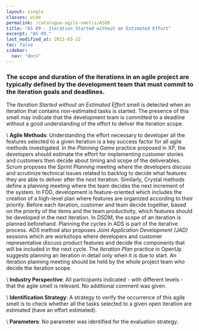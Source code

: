 ```yaml
---
layout: single
classes: wide
permalink: /catalogue-agile-smells/AS09
title: "AS 09 - Iteration Started without an Estimated Effort"
excerpt: "AS 09."
last_modified_at: 2021-03-22
toc: false
sidebar:
  nav: "docs"
---
```


### The scope and duration of the iterations in an agile project are typically defined by the development team that must commit to the iteration goals and deadlines.

The _Iteration Started without an Estimated Effort_ smell is detected when an iteration that contains non-estimated tasks is started.
The presence of this smell may indicate that the development team is committed to a deadline without a good understanding of the effort to deliver the iteration scope.

\\
**Agile Methods**:
Understanding the effort necessary to developer all the features selected to a given iteration is a key success factor for all agile methods investigated.
In the _Planning Game_ practice proposed in XP, the developers should estimate the effort for implementing customer stories and customers then decide about timing and scope of the deliverables.
Scrum proposes the _Sprint Planning_ meeting where the developers discuss and scrutinize technical issues related to backlog to decide what features they are able to deliver after the next iteration.
Similarly, Crystal methods define a planning meeting where the team decides the next increment of the system.
In FDD, development is feature-oriented which includes the creation of a high-level plan where features are organized according to their priority. Before each iteration, customer and team decide together, based on the priority of the items and the team productivity, which features should be developed in the next iteration.
In DSDM, the scope of an iteration is planned beforehand.
Planning the cycles in ADS is part of the iterative process. ADS method also proposes _Joint Application Development (JAD)_ sessions which are workshops where developers and customer representative discuss product features and decide the components that will be included in the next cycle.
The _Iteration Plan_ practice in OpenUp suggests planning an iteration in detail only when it is due to start. An iteration planning meeting should be held by the whole project team who decide the iteration scope.

\\
**Industry Perspective**:
All participants indicated - with different levels - that the agile smell is relevant. No additional comment was given.

\\
**Identification Strategy**:
A strategy to verify the occurrence of this agile smell is to check whether all the tasks selected to a given open iteration are estimated (have an effort estimated).

\\
**Parameters**:
No parameter was identified for the evaluation strategy.
